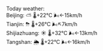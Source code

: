 Today weather:  
Beijing: ⛅️  🌡️+22°C 🌬️←15km/h  
Tianjin: ⛈   🌡️+26°C 🌬️↖7km/h  
Shijiazhuang: ☀️   🌡️+32°C 🌬️←13km/h  
Tangshan: 🌦   🌡️+22°C 🌬️←16km/h  
